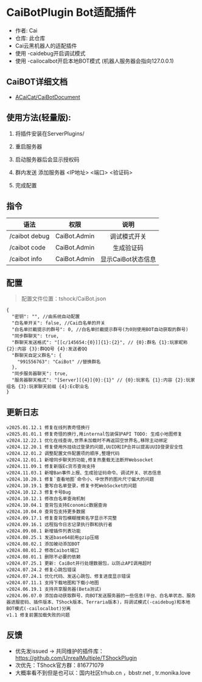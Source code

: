 # CaiBotPlugin Bot适配插件

- 作者: Cai
- 仓库: 此仓库
- Cai云黑机器人的适配插件
- 使用 \-caidebug开启调试模式
- 使用 \-cailocalbot开启本地BOT模式 (机器人服务器会指向127.0.0.1)

## CaiBOT详细文档

- [ACaiCat/CaiBotDocument](https://github.com/ACaiCat/CaiBotDocument)

## 使用方法(轻量版):

1. 将插件安装在ServerPlugins/

2. 重启服务器

3. 启动服务器后会显示授权码

4. 群内发送 添加服务器 <IP地址> <端口> <验证码>

5. 完成配置

## 指令

| 语法             |      权限      |      说明      |
|----------------|:------------:|:------------:|
| /caibot debug	 | CaiBot.Admin |    调试模式开关    |
| /caibot code	  | CaiBot.Admin |    生成验证码     |
| /caibot info	  | CaiBot.Admin | 显示CaiBot状态信息 |

## 配置

> 配置文件位置：tshock/CaiBot.json

```json5
{
  "密钥": "", //由系统自动配置
  "白名单开关": false, //Cai白名单的开关
  "白名单拦截提示的群号": 0, //白名单拦截提示群号(为0则使用BOT自动获取的群号)
  "同步群聊天": true,
  "群聊天发送格式": "[[c/145654:{0}]]{1}:{2}", // {0}:群名 {1}:玩家昵称 {2}:内容 {3}:群QQ号 {4}:发送者QQ
  "群聊天自定义群名": {
    "991556763": "CaiBot" //替换群名
  },
  "同步服务器聊天": true,
  "服务器聊天格式": "[Server][{4}]{0}:{1}" // {0}:玩家名 {1}:内容 {2}:玩家组名 {3}:玩家聊天前缀 {4}:Ec职业名
}
```
## 更新日志

```
v2025.01.12.1 修复在线列表奇怪换行
v2025.01.01.1 修复奇怪的换行,用internal包装保护API TODO: 生成小地图修复
v2024.12.22.1 优化在线查询,世界未加载时不再返回空世界名,移除主动绑定
v2024.12.20.1 修复使用外挂绕过登录的问题,UUID和IP合并以提高UUID登录安全性
v2024.12.01.2 调整配置文件配置项的顺序,整理代码
v2024.12.01.1 新增同步聊天的功能,修复热重载无法断开Websocket
v2024.11.09.1 修复新版Ec货币查询支持
v2024.11.03.1 新增Ban事件上报、生成验证码命令、调试开关、状态信息
v2024.10.20.1 修复`查看地图`命令小、中世界的图片尺寸偏大的问题
v2024.10.19.1 重写白名单登录，修复卡死WebSocket的问题
v2024.10.12.3 修复卡号Bug
v2024.10.12.1 修改白名单查询机制
v2024.10.04.1 查背包支持Economic数据查询
v2024.10.04.0 查背包支持更多数据
v2024.09.17.1 修复查背包模糊搜索名字显示不完整
v2024.09.16.1 远程指令日志记录执行群和执行者
v2024.09.08.1 新增插件列表功能
v2024.08.25.1 发送base64前用gzip压缩
v2024.08.02.1 添加被动添加BOT
v2024.08.01.2 修改Caibot端口
v2024.08.01.1 删除不必要的依赖
v2024.07.25.1 更新: CaiBot并行处理数据包，以防止API调用超时
v2024.07.24.2 修复心跳包错误
v2024.07.24.1 优化代码、发送心跳包、修复进度显示错误
v2024.07.11.1 支持下载地图和下载小地图
v2024.06.19.1 支持共享服务器(Beta测试)
v2024.06.07.0 添加自动获取群号，向BOT发送服务器的一些信息(平台、白名单状态、服务器进服密码、插件版本、TShock版本、Terraria版本)，将调试模式(-caidebug)和本地BOT模式(-cailocalbot)分离
v1.1 修复前置加载失败的问题
```

## 反馈

- 优先发issued -> 共同维护的插件库：https://github.com/UnrealMultiple/TShockPlugin
- 次优先：TShock官方群：816771079
- 大概率看不到但是也可以：国内社区trhub.cn ，bbstr.net , tr.monika.love

